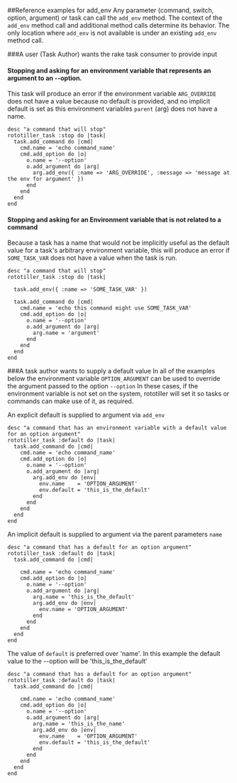 ##Reference examples for add_env
Any parameter (command, switch, option, argument) or task can call the `add_env` method. The context of the `add_env` method call and additional method calls determine its behavior. The only location where `add_env` is not available is under an existing `add_env` method call.

###A user (Task Author) wants the rake task consumer to provide input

#### Stopping and asking for an environment variable that represents an argument to an --option.
This task will produce an error if the environment variable `ARG_OVERRIDE` does not have a value because no default is provided,
and no implicit default is set as this environment variables `parent` (arg) does not have a name.
&nbsp;

    desc "a command that will stop"
    rototiller_task :stop do |task|
      task.add_command do |cmd|
        cmd.name = 'echo command_name'
        cmd.add_option do |o|
          o.name = '--option'
          o.add_argument do |arg|
            arg.add_env({ :name => 'ARG_OVERRIDE', :message => 'message at the env for argument' })
          end
        end
      end
    end


#### Stopping and asking for an Environment variable that is not related to a command
Because a task has a name that would not be implicitly useful as the default value for a task's arbitrary environment variable, this will produce an error if `SOME_TASK_VAR` does not have a value when the task is run.
&nbsp;

    desc "a command that will stop"
    rototiller_task :stop do |task|

      task.add_env({ :name => 'SOME_TASK_VAR' })

      task.add_command do |cmd|
        cmd.name = 'echo this command might use SOME_TASK_VAR'
        cmd.add_option do |o|
          o.name = '--option'
          o.add_argument do |arg|
            arg.name = 'argument'
          end
        end
      end
    end


###A task author wants to supply a default value
In all of the examples below the environment variable `OPTION_ARGUMENT` can be used to override the argument passed to the option `--option`
In these cases, if the environment variable is not set on the system, rototiller will set it so tasks or commands can make use of it, as required.

An explicit default is supplied to argument via `add_env`
&nbsp;

    desc "a command that has an environment variable with a default value for an option argument"
    rototiller_task :default do |task|
      task.add_command do |cmd|
        cmd.name = 'echo command_name'
        cmd.add_option do |o|
          o.name = '--option'
          o.add_argument do |arg|
            arg.add_env do |env|
              env.name    = 'OPTION_ARGUMENT'
              env.default = 'this_is_the_default'
            end
          end
        end
      end
    end


An implicit default is supplied to argument via the parent parameters `name`
&nbsp;

    desc "a command that has a default for an option argument"
    rototiller_task :default do |task|
      task.add_command do |cmd|

        cmd.name = 'echo command_name'
        cmd.add_option do |o|
          o.name = '--option'
          o.add_argument do |arg|
            arg.name = 'this_is_the_default'
            arg.add_env do |env|
              env.name = 'OPTION_ARGUMENT'
            end
          end
        end
      end
    end


The value of `default` is preferred over 'name'.  In this example the default value to the --option <argument> will be 'this_is_the_default'
&nbsp;

    desc "a command that has a default for an option argument"
    rototiller_task :default do |task|
      task.add_command do |cmd|

        cmd.name = 'echo command_name'
        cmd.add_option do |o|
          o.name = '--option'
          o.add_argument do |arg|
            arg.name = 'this_is_the_name'
            arg.add_env do |env|
              env.name    = 'OPTION_ARGUMENT'
              env.default = 'this_is_the_default'
            end
          end
        end
      end
    end
